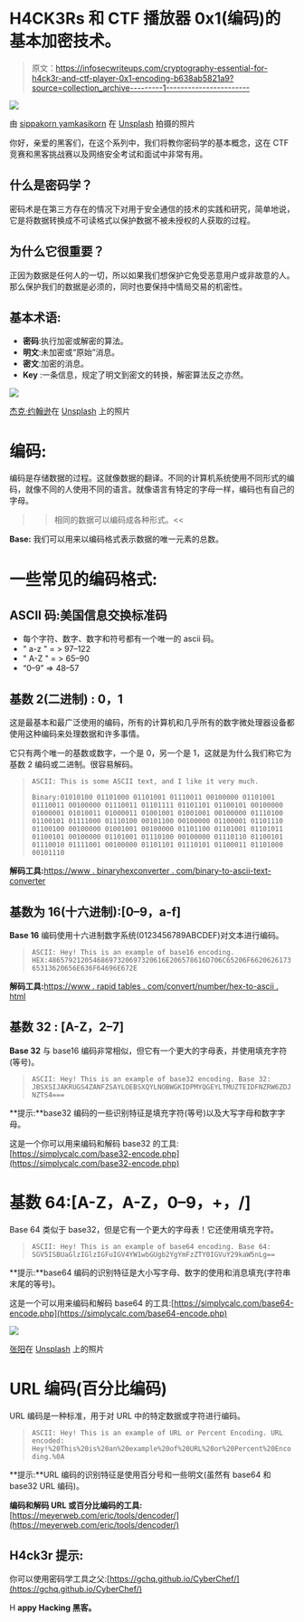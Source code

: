 # H4CK3Rs 和 CTF 播放器 0x1(编码)的基本加密技术。

> 原文：<https://infosecwriteups.com/cryptography-essential-for-h4ck3r-and-ctf-player-0x1-encoding-b638ab5821a9?source=collection_archive---------1----------------------->

![](img/d2565e9dcbf76d23d10b624f0c0ce7c1.png)

由 [sippakorn yamkasikorn](https://unsplash.com/@sippakorn?utm_source=medium&utm_medium=referral) 在 [Unsplash](https://unsplash.com?utm_source=medium&utm_medium=referral) 拍摄的照片

你好，亲爱的黑客们，在这个系列中，我们将教你密码学的基本概念，这在 CTF 竞赛和黑客挑战赛以及网络安全考试和面试中非常有用。

## 什么是密码学？

密码术是在第三方存在的情况下对用于安全通信的技术的实践和研究，简单地说，它是将数据转换成不可读格式以保护数据不被未授权的人获取的过程。

## 为什么它很重要？

正因为数据是任何人的一切，所以如果我们想保护它免受恶意用户或非故意的人。那么保护我们的数据是必须的，同时也要保持中情局交易的机密性。

## 基本术语:

*   **密码**:执行加密或解密的算法。
*   **明文**:未加密或“原始”消息。
*   **密文**:加密的消息。
*   **Key** :一条信息，规定了明文到密文的转换，解密算法反之亦然。

![](img/ea2ef37ef48c7011122f3b025c057295.png)

[杰克·约翰逊](https://unsplash.com/@iakeiohnson?utm_source=medium&utm_medium=referral)在 [Unsplash](https://unsplash.com?utm_source=medium&utm_medium=referral) 上的照片

# 编码:

编码是存储数据的过程。这就像数据的翻译。不同的计算机系统使用不同形式的编码，就像不同的人使用不同的语言。就像语言有特定的字母一样，编码也有自己的字母。

>>相同的数据可以编码成各种形式。<<

**Base:** 我们可以用来以编码格式表示数据的唯一元素的总数。

# 一些常见的编码格式:

## ASCII 码:美国信息交换标准码

*   每个字符、数字、数字和符号都有一个唯一的 ascii 码。
*   " a-z " = > 97–122
*   " A-Z " = > 65–90
*   “0–9” => 48–57

## **基数 2(二进制)** : 0，1

这是最基本和最广泛使用的编码，所有的计算机和几乎所有的数字微处理器设备都使用这种编码来处理数据和许多事情。

它只有两个唯一的基数或数字，一个是 0，另一个是 1，这就是为什么我们称它为基数 2 编码或二进制。很容易解码。

> `ASCII: This is some ASCII text, and I like it very much.`
> 
> `Binary:01010100 01101000 01101001 01110011 00100000 01101001 01110011 00100000 01110011 01101111 01101101 01100101 00100000 01000001 01010011 01000011 01001001 01001001 00100000 01110100 01100101 01111000 01110100 00101100 00100000 01100001 01101110 01100100 00100000 01001001 00100000 01101100 01101001 01101011 01100101 00100000 01101001 01110100 00100000 01110110 01100101 01110010 01111001 00100000 01101101 01110101 01100011 01101000 00101110`

**解码工具:**[https://www . binaryhexconverter . com/binary-to-ascii-text-converter](https://www.binaryhexconverter.com/binary-to-ascii-text-converter)

## 基数为 16(十六进制):[0–9，a-f]

**Base 16** 编码使用十六进制数字系统(0123456789ABCDEF)对文本进行编码。

> `ASCII: Hey! This is an example of base16 encoding.
> HEX:48657921205468697320697320616E206578616D706C65206F662062617365313620656E636F64696E672E`

**解码工具:**[https://www . rapid tables . com/convert/number/hex-to-ascii . html](https://www.rapidtables.com/convert/number/hex-to-ascii.html)

## 基数 32 : [A-Z，2–7]

**Base 32** 与 base16 编码非常相似，但它有一个更大的字母表，并使用填充字符(等号)。

> `ASCII: Hey! This is an example of base32 encoding.
> Base 32: JBSXSIJAKRUGS4ZANFZSAYLOEBSXQYLNOBWGKIDPMYQGEYLTMUZTEIDFNZRW6ZDJNZTS4===`

**提示:**base32 编码的一些识别特征是填充字符(等号)以及大写字母和数字字母。

这是一个你可以用来编码和解码 base32 的工具:[https://simplycalc.com/base32-encode.php](https://simplycalc.com/base32-encode.php)

# 基数 64:[A-Z，A-Z，0–9，+，/]

Base 64 类似于 base32，但是它有一个更大的字母表！它还使用填充字符。

> `ASCII: Hey! This is an example of base64 encoding.
> Base 64: SGV5ISBUaGlzIGlzIGFuIGV4YW1wbGUgb2YgYmFzZTY0IGVuY29kaW5nLg==`

**提示:**base64 编码的识别特征是大小写字母、数字的使用和消息填充(字符串末尾的等号)。

这是一个可以用来编码和解码 base64 的工具:[https://simplycalc.com/base64-encode.php](https://simplycalc.com/base64-encode.php)

![](img/8ceca98e25b78417aab9340f1b3f193f.png)

[张阳](https://unsplash.com/@iamchang?utm_source=medium&utm_medium=referral)在 [Unsplash](https://unsplash.com?utm_source=medium&utm_medium=referral) 上的照片

# URL 编码(百分比编码)

URL 编码是一种标准，用于对 URL 中的特定数据或字符进行编码。

> `ASCII: Hey! This is an example of URL or Percent Encoding.
> URL encoded: Hey!%20This%20is%20an%20example%20of%20URL%20or%20Percent%20Encoding.%0A`

**提示:**URL 编码的识别特征是使用百分号和一些明文(虽然有 base64 和 base32 URL 编码)。

**编码和解码 URL 或百分比编码的工具:**[https://meyerweb.com/eric/tools/dencoder/](https://meyerweb.com/eric/tools/dencoder/)

## H4ck3r 提示:

你可以使用密码学工具之父:[https://gchq.github.io/CyberChef/](https://gchq.github.io/CyberChef/)

H **appy Hacking 黑客。**